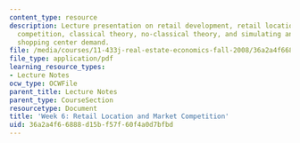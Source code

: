 ```yaml
---
content_type: resource
description: Lecture presentation on retail development, retail location, and market
  competition, classical theory, no-classical theory, and simulating and forecasting
  shopping center demand.
file: /media/courses/11-433j-real-estate-economics-fall-2008/36a2a4f66888d15bf57f60f4a0d7bfbd_wk6.pdf
file_type: application/pdf
learning_resource_types:
- Lecture Notes
ocw_type: OCWFile
parent_title: Lecture Notes
parent_type: CourseSection
resourcetype: Document
title: 'Week 6: Retail Location and Market Competition'
uid: 36a2a4f6-6888-d15b-f57f-60f4a0d7bfbd
---
```

